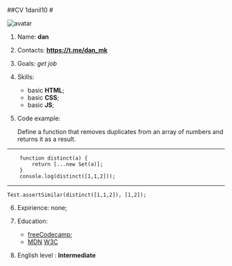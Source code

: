 ##CV 1danil10 #

![avatar](https://via.placeholder.com/200x75/000000/FFFFFF.png/?text=dan)

1.  Name: **dan**

2.  Contacts: **<https://t.me/dan_mk>**

3.  Goals: _get job_

4.  Skills:

    - basic **HTML**;
    - basic **CSS**;
    - basic **JS**;

5.  Code example:

    Define a function that removes duplicates from an array of numbers and returns it as a result.

---

        function distinct(a) {
            return [...new Set(a)];
        }
        console.log(distinct([1,1,2]));

---

`Test.assertSimilar(distinct([1,1,2]), [1,2]);`

6. Expirience: none;

7. Education:

   - [freeCodecamp](https://freeCodeCamp.org "title ");
   - [MDN](https://developer.mozilla.org/)
     [W3C][id]

   [id]: https://www.w3schools.com/ "W3C"

8. English level : **Intermediate**
